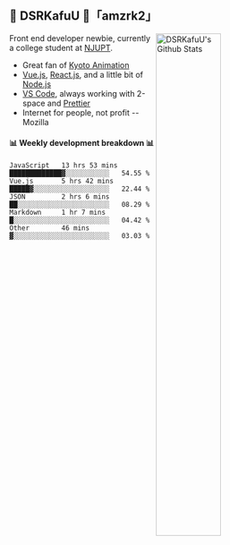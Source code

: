 ## 🍥 DSRKafuU 🍥「amzrk2」

<img align="right" alt="DSRKafuU's Github Stats" width="48%" src="https://github-readme-stats.vercel.app/api?username=amzrk2&count_private=true&show_icons=true&title_color=7793cc&icon_color=7793cc&text_color=595858&bg_color=ffffff" />

Front end developer newbie, currently a college student at [NJUPT](https://www.njupt.edu.cn).

- Great fan of [Kyoto Animation](https://www.kyotoanimation.co.jp)
- [Vue.js](https://vuejs.org), [React.js](https://reactjs.org), and a little bit of [Node.js](https://nodejs.org)
- [VS Code](https://code.visualstudio.com), always working with 2-space and [Prettier](https://prettier.io)
- Internet for people, not profit -- Mozilla

#### :bar_chart: Weekly development breakdown :bar_chart:

<!--START_SECTION:waka-->
```text
JavaScript   13 hrs 53 mins  █████████████▓░░░░░░░░░░░   54.55 % 
Vue.js       5 hrs 42 mins   █████▓░░░░░░░░░░░░░░░░░░░   22.44 % 
JSON         2 hrs 6 mins    ██░░░░░░░░░░░░░░░░░░░░░░░   08.29 % 
Markdown     1 hr 7 mins     █░░░░░░░░░░░░░░░░░░░░░░░░   04.42 % 
Other        46 mins         ▓░░░░░░░░░░░░░░░░░░░░░░░░   03.03 % 
```
<!--END_SECTION:waka-->
